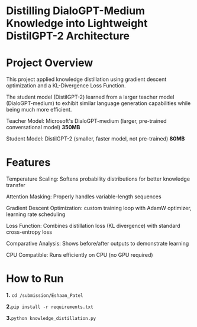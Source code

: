 # Distilling DialoGPT-Medium Knowledge into Lightweight DistilGPT-2 Architecture


# Project Overview

This project applied knowledge distillation using gradient descent optimization and a KL-Divergence Loss Function.

The student model (DistilGPT-2) learned from a larger teacher model (DialoGPT-medium) to exhibit similar language generation capabilities while being much more efficient.

Teacher Model: Microsoft's DialoGPT-medium (larger, pre-trained conversational model) **350MB**

Student Model: DistilGPT-2 (smaller, faster model, not pre-trained) **80MB**

# Features

Temperature Scaling: Softens probability distributions for better knowledge transfer

Attention Masking: Properly handles variable-length sequences

Gradient Descent Optimization: custom training loop with AdamW optimizer, learning rate scheduling

Loss Function: Combines distillation loss (KL divergence) with standard cross-entropy loss

Comparative Analysis: Shows before/after outputs to demonstrate learning

CPU Compatible: Runs efficiently on CPU (no GPU required)

# How to Run 

**1.** `cd /submission/Eshaan_Patel`

**2.**`pip install -r requirements.txt`

**3.**`python knowledge_distillation.py`